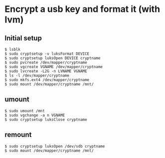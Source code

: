 # Encrypt a usb key and format it (with lvm)

## Initial setup

~~~
$ lsblk
$ sudo cryptsetup -v luksFormat DEVICE
$ sudo cryptsetup luksOpen DEVICE cryptname
$ sudo pvcreate /dev/mapper/cryptname
$ sudo vgcreate VGNAME /dev/mapper/cryptname
$ sudo lvcreate -L2G -n LVNAME VGNAME
$ ls -l /dev/mapper/cryptname
$ sudo mkfs.ext4 /dev/mapper/cryptname
$ sudo mount /dev/mapper/cryptname /mnt/
~~~

## umount

~~~
$ sudo umount /mnt
$ sudo vgchange -a n VGNAME
$ sudo cryptsetup luksClose cryptname
~~~

## remount

~~~
$ sudo cryptsetup luksOpen /dev/sdb cryptname
$ sudo mount /dev/mapper/cryptname /mnt/
~~~
